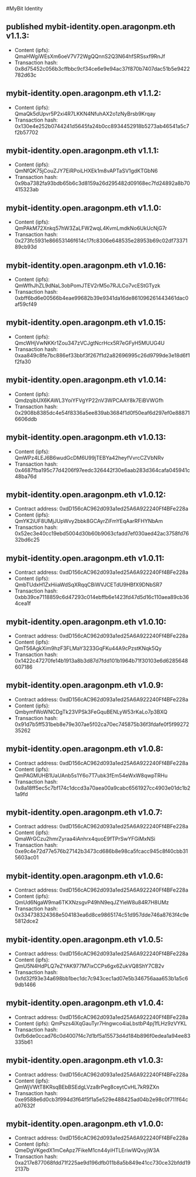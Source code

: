 #MyBit Identity
## published mybit-identity.open.aragonpm.eth v1.1.3:
 - Content (ipfs): QmaHWgiWEsXm6oeV7V72WgQQnnS2Q3N64hfSRSsxf9RnJf
 - Transaction hash: 0x8d75452c056b3cffbbc9cf34ce6e9e94ac37f870b7407dac51b5e9422782d63c

## mybit-identity.open.aragonpm.eth v1.1.2:
 - Content (ipfs): QmaQk5dUpvr5P2xi4R7LKKN4NfuhAX2o1zNyBrsb9Krqay
 - Transaction hash: 0x130e4e252b0744241d5645fa24b0cc8934452918b5273ab46541a5c7f2b57702

## mybit-identity.open.aragonpm.eth v1.1.1:
 - Content (ipfs): QmNfQK75jCouZJY7EiRPoiLHXEk1m8vAPTaSV1gdKTGbN6
 - Transaction hash: 0x9ba7382fa93bdb65b6c3d8159a26d295482d09168ec7fd24892a8b70415323ab

## mybit-identity.open.aragonpm.eth v1.1.0:
 - Content (ipfs): QmPAkM72Xnkq57hW3ZaLFW2wqL4KvmLmdkNo6UkUcNjG7r
 - Transaction hash: 0x273fc5931e86653146f614c17fc8306e648535e28953b69c02df7337189cb93d

## mybit-identity.open.aragonpm.eth v1.0.16:
 - Content (ipfs): QmWfhJhZL9dNaL3obPomJTEV2rM5o7RJLCo7vcEStGTyzk
 - Transaction hash: 0xbff6bd6e00566b4eae99682b39e9341da16de861096261443461dac0af59cf49

## mybit-identity.open.aragonpm.eth v1.0.15:
 - Content (ipfs): QmcWHjVwNKKr1Zou347zVCJgtNcrHcx5R7eGFyH5MUUG4U
 - Transaction hash: 0xaa849c8fe7bc886ef33bbf3f267f1d2a82696995c26d9799de3e18d6f1f2fa30

## mybit-identity.open.aragonpm.eth v1.0.14:
 - Content (ipfs): QmdzqibUX6KAWL3YoiYFVgYP22nV3WPCAAY8k7EiBVWGfh
 - Transaction hash: 0x2908b8385dc4e54f8336a5ee839ab3684f1d0f50eaf6d297ef0e888716606ddb

## mybit-identity.open.aragonpm.eth v1.0.13:
 - Content (ipfs): QmWPz4LEJ6B6wudGcDM6U99jTEBYa42heyfVvrcCZVbNRv
 - Transaction hash: 0x4687fba195c77d4206f97eedc326442f30e6aab283d364cafa045941c48ba76d

## mybit-identity.open.aragonpm.eth v1.0.12:
 - Contract address: 0xdD156cAC962d093a1ed25A6A922240Ff4BFe228a
 - Content (ipfs): QmYK2iUF8UMjJUpWvy2bbk8GCAyrZiFmYEqAarRFHYNbAm
 - Transaction hash: 0x52ec3e40cc19ebd5004d30b60b9063cfadd7ef030aed42ac3758fd7632bd6c25

## mybit-identity.open.aragonpm.eth v1.0.11:
 - Contract address: 0xdD156cAC962d093a1ed25A6A922240Ff4BFe228a
 - Content (ipfs): QmbTUdxH1ZxHiiaWdSqXRqqCBiWVJCETdU9HBfX9DNbSR7
 - Transaction hash: 0xbb39ce7118859c6d47293c014ebffb6e1423fd47d5d16c110aea89cb364cea1f

## mybit-identity.open.aragonpm.eth v1.0.10:
 - Contract address: 0xdD156cAC962d093a1ed25A6A922240Ff4BFe228a
 - Content (ipfs): QmT56AgkXim9hzF3FLMaY3233GqFKu44A9cPzstKNqk5Qy
 - Transaction hash: 0x1422c47270fe14b1913a8b3d87d7fdd101b1964b71f30103e6d6285648607186

## mybit-identity.open.aragonpm.eth v1.0.9:
 - Contract address: 0xdD156cAC962d093a1ed25A6A922240Ff4BFe228a
 - Content (ipfs): QmbymfWoWNCDgTk23VPSk3FeGquBENLyW53rKaLo7p3BXQ
 - Transaction hash: 0x91d7b5ff531beb8e79e307ae5f02ca70ec745875b36f3fdafe0f5f9927235262

##  mybit-identity.open.aragonpm.eth v1.0.8:
 - Contract address: 0xdD156cAC962d093a1ed25A6A922240Ff4BFe228a
 - Content (ipfs): QmPAGMUHB1UaUAnb5s1Y6o7T7ubk3fEm54eWxW8qwpTRHu
 - Transaction hash: 0x8a18ff5ec5c7bf174c1dccd3a70aea00a9cabc6561927cc4903e01dc1b21a9fd

## mybit-identity.open.aragonpm.eth v1.0.7:
 - Contract address: 0xdD156cAC962d093a1ed25A6A922240Ff4BFe228a
 - Content (ipfs): QmaWrGCzu2hmrZyraa4iAnhrx4quoE9fTPrSwYFGiMxNSi
 - Transaction hash: 0xe9c4e72d77e576b27142b3473cd686b8e98ca5fcacc945c8f40cbb315603ac01

## mybit-identity.open.aragonpm.eth v1.0.6:
 - Contract address: 0xdD156cAC962d093a1ed25A6A922240Ff4BFe228a
 - Content (ipfs): QmUd6NgaW9ma6TKXNzsgvP49hN9eqJZYieW8u84R7H8UMz
 - Transaction hash: 0x334738324368e504183ea6d8ce9865174c51d957dde746a8763f4c9e5812dce2

## mybit-identity.open.aragonpm.eth v1.0.5:
 - Contract address: 0xdD156cAC962d093a1ed25A6A922240Ff4BFe228a
 - Content (ipfs): QmU5N4HdPLQ7eZYAK977M7ixCCPs6gx6ZukVQ8ShY7CB2v
 - Transaction hash: 0xfd32f93e34a698bb1bec1dc7c943cec1ad07e5b346756aaa653b1a5c69db1466

## mybit-identity.open.aragonpm.eth v1.0.4:
 - Contract address: 0xdD156cAC962d093a1ed25A6A922240Ff4BFe228a
 - Content (ipfs): QmPszs4iXqGauTyr7Hngwco4iaLbstbP4pj1fLHz9zVYKL
 - Transaction hash: 0xfb6de0ccad76c0d4007f4c7d1bf5a15573d4d184b896f0edea1a94ee83335b61

## mybit-identity.open.aragonpm.eth v1.0.3:
 - Contract address: 0xdD156cAC962d093a1ed25A6A922240Ff4BFe228a
 - Content (ipfs): QmWjVWtT8KRsqBEbBSEdgLVza8rPeg8ceytCvHL7kR9ZXn
 - Transaction hash: 0xe9588e6d0cb3f994d3f64f5f1a5e529e488425ad04b2e98c0f711f64ca07632f

## mybit-identity.open.aragonpm.eth v1.0.0:
 - Contract address: 0xdD156cAC962d093a1ed25A6A922240Ff4BFe228a
 - Content (ipfs): QmeDgVKgedX1mCeApz7FikeM1cn44yiHTLEriwWQvyjW3A
 - Transaction hash: 0xa217e877068fdd71f225ae9d196dfb011b8a5b849e41cc730ce32bfdd192137b
